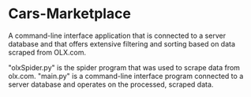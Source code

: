# Cars-Marketplace
 A command-line interface application that is connected to a server database and that offers extensive filtering and sorting based on data scraped from OLX.com.

"olxSpider.py" is the spider program that was used to scrape data from olx.com.
"main.py" is a command-line interface program connected to a server database and operates on the processed, scraped data.
